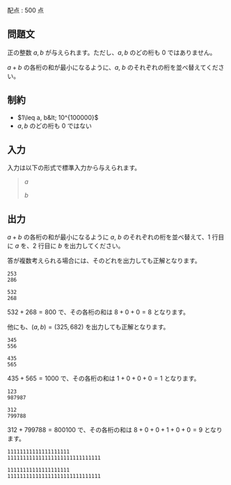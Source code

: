 配点 : $500$ 点

## 問題文

正の整数 $a, b$ が与えられます。ただし、$a, b$ のどの桁も $0$ ではありません。

$a+b$ の各桁の和が最小になるように、$a$, $b$ のそれぞれの桁を並べ替えてください。

## 制約

- $1\leq a, b&lt; 10^{100000}$
- $a, b$ のどの桁も $0$ ではない

## 入力

入力は以下の形式で標準入力から与えられます。

> $a$
> 
> $b$

## 出力

$a+b$ の各桁の和が最小になるように $a$, $b$ のそれぞれの桁を並べ替えて、$1$ 行目に $a$ を、$2$ 行目に $b$ を出力してください。

答が複数考えられる場合には、そのどれを出力しても正解となります。

```input1
253
286
```

```output1
532
268
```

$532 + 268 = 800$ で、その各桁の和は $8+0+0=8$ となります。

他にも、$(a, b) = (325, 682)$ を出力しても正解となります。

```input2
345
556
```

```output2
435
565
```

$435+565=1000$ で、その各桁の和は $1+0+0+0=1$ となります。

```input3
123
987987
```

```output3
312
799788
```

$312 + 799788 = 800100$ で、その各桁の和は $8+0+0+1+0+0=9$ となります。

```input4
11111111111111111111
111111111111111111111111111111
```

```output4
11111111111111111111
111111111111111111111111111111
```
